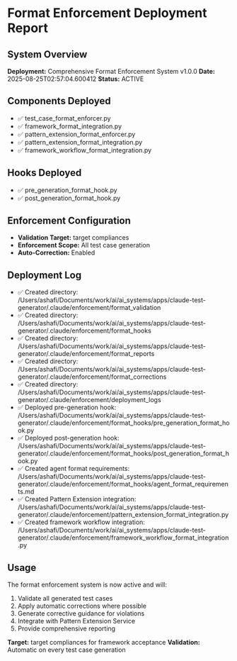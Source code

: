 # Format Enforcement Deployment Report

## System Overview
**Deployment:** Comprehensive Format Enforcement System v1.0.0
**Date:** 2025-08-25T02:57:04.600412
**Status:** ACTIVE

## Components Deployed
- ✅ test_case_format_enforcer.py
- ✅ framework_format_integration.py
- ✅ pattern_extension_format_enforcer.py
- ✅ pattern_extension_format_integration.py
- ✅ framework_workflow_format_integration.py

## Hooks Deployed
- ✅ pre_generation_format_hook.py
- ✅ post_generation_format_hook.py

## Enforcement Configuration
- **Validation Target:** target compliances
- **Enforcement Scope:** All test case generation
- **Auto-Correction:** Enabled

## Deployment Log
- ✅ Created directory: /Users/ashafi/Documents/work/ai/ai_systems/apps/claude-test-generator/.claude/enforcement/format_validation
- ✅ Created directory: /Users/ashafi/Documents/work/ai/ai_systems/apps/claude-test-generator/.claude/enforcement/format_hooks
- ✅ Created directory: /Users/ashafi/Documents/work/ai/ai_systems/apps/claude-test-generator/.claude/enforcement/format_reports
- ✅ Created directory: /Users/ashafi/Documents/work/ai/ai_systems/apps/claude-test-generator/.claude/enforcement/format_corrections
- ✅ Created directory: /Users/ashafi/Documents/work/ai/ai_systems/apps/claude-test-generator/.claude/enforcement/deployment_logs
- ✅ Deployed pre-generation hook: /Users/ashafi/Documents/work/ai/ai_systems/apps/claude-test-generator/.claude/enforcement/format_hooks/pre_generation_format_hook.py
- ✅ Deployed post-generation hook: /Users/ashafi/Documents/work/ai/ai_systems/apps/claude-test-generator/.claude/enforcement/format_hooks/post_generation_format_hook.py
- ✅ Created agent format requirements: /Users/ashafi/Documents/work/ai/ai_systems/apps/claude-test-generator/.claude/enforcement/format_hooks/agent_format_requirements.md
- ✅ Created Pattern Extension integration: /Users/ashafi/Documents/work/ai/ai_systems/apps/claude-test-generator/.claude/enforcement/pattern_extension_format_integration.py
- ✅ Created framework workflow integration: /Users/ashafi/Documents/work/ai/ai_systems/apps/claude-test-generator/.claude/enforcement/framework_workflow_format_integration.py

## Usage
The format enforcement system is now active and will:
1. Validate all generated test cases
2. Apply automatic corrections where possible
3. Generate corrective guidance for violations
4. Integrate with Pattern Extension Service
5. Provide comprehensive reporting

**Target:** target compliances for framework acceptance
**Validation:** Automatic on every test case generation
